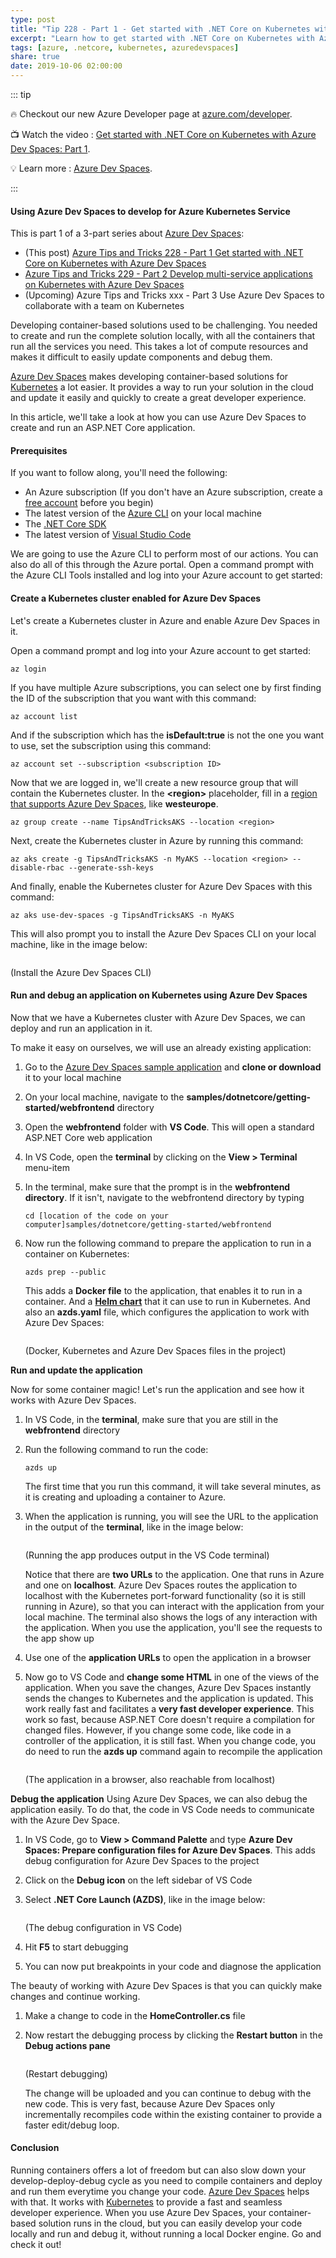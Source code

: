 ```yaml
---
type: post
title: "Tip 228 - Part 1 - Get started with .NET Core on Kubernetes with Azure Dev Spaces"
excerpt: "Learn how to get started with .NET Core on Kubernetes with Azure Dev Spaces"
tags: [azure, .netcore, kubernetes, azuredevspaces]
share: true
date: 2019-10-06 02:00:00
---
```


::: tip 

:fire: Checkout our new Azure Developer page at [azure.com/developer](https://azure.com/developer?WT.mc_id=azure-azuredevtips-micrum).

:tv: Watch the video : [Get started with .NET Core on Kubernetes with Azure Dev Spaces: Part 1](https://www.youtube.com/watch?v=KmxcQQxhW6o&list=PLLasX02E8BPCNCK8Thcxu-Y-XcBUbhFWC&index=82&t=0s?WT.mc_id=youtube-azuredevtips-micrum).

:bulb: Learn more : [Azure Dev Spaces](https://docs.microsoft.com/azure/dev-spaces/about?WT.mc_id=docs-azuredevtips-micrum). 

:::

#### Using Azure Dev Spaces to develop for Azure Kubernetes Service
This is part 1 of a 3-part series about [Azure Dev Spaces](https://docs.microsoft.com/azure/dev-spaces/about?WT.mc_id=docs-azuredevtips-micrum):

* (This post) [Azure Tips and Tricks 228 - Part 1 Get started with .NET Core on Kubernetes with Azure Dev Spaces](https://microsoft.github.io/AzureTipsAndTricks/blog/tip228.html)
* [Azure Tips and Tricks 229 - Part 2 Develop multi-service applications on Kubernetes with Azure Dev Spaces](https://microsoft.github.io/AzureTipsAndTricks/blog/tip229.html)
* (Upcoming) Azure Tips and Tricks xxx - Part 3 Use Azure Dev Spaces to collaborate with a team on Kubernetes

Developing container-based solutions used to be challenging. You needed to create and run the complete solution locally, with all the containers that run all the services you need. This takes a lot of compute resources and makes it difficult to easily update components and debug them.

[Azure Dev Spaces](https://docs.microsoft.com/azure/dev-spaces/about?WT.mc_id=docs-azuredevtips-micrum) makes developing container-based solutions for [Kubernetes](https://azure.microsoft.com/services/kubernetes-service/?WT.mc_id=azure-azuredevtips-micrum) a lot easier. It provides a way to run your solution in the cloud and update it easily and quickly to create a great developer experience. 

In this article, we'll take a look at how you can use Azure Dev Spaces to create and run an ASP.NET Core application. 

#### Prerequisites
If you want to follow along, you'll need the following:
* An Azure subscription (If you don't have an Azure subscription, create a [free account](https://azure.microsoft.com/free/?WT.mc_id=azure-azuredevtips-micrum) before you begin)
* The latest version of the [Azure CLI](https://docs.microsoft.com/cli/azure/install-azure-cli?view=azure-cli-latest&WT.mc_id=docs-azuredevtips-micrum) on your local machine
* The [.NET Core SDK](https://dotnet.microsoft.com/download?WT.mc_id=microsoft-azuredevtips-micrum)
* The latest version of [Visual Studio Code](https://code.visualstudio.com/)

We are going to use the Azure CLI to perform most of our actions. You can also do all of this through the Azure portal.
Open a command prompt with the Azure CLI Tools installed and log into your Azure account to get started:

#### Create a Kubernetes cluster enabled for Azure Dev Spaces
Let's create a Kubernetes cluster in Azure and enable Azure Dev Spaces in it.

Open a command prompt and log into your Azure account to get started:
```
az login
```

If you have multiple Azure subscriptions, you can select one by first finding the ID of the subscription that you want with this command:
```
az account list
```
And if the subscription which has the **isDefault:true** is not the one you want to use, set the subscription using this command:
```
az account set --subscription <subscription ID>
```

Now that we are logged in, we'll create a new resource group that will contain the Kubernetes cluster. 
In the **\<region\>** placeholder, fill in a [region that supports Azure Dev Spaces](https://docs.microsoft.com/azure/dev-spaces/about#supported-regions-and-configurations?WT.mc_id=docs-azuredevtips-micrum), like **westeurope**.
```
az group create --name TipsAndTricksAKS --location <region>
```

Next, create the Kubernetes cluster in Azure by running this command:
```
az aks create -g TipsAndTricksAKS -n MyAKS --location <region> --disable-rbac --generate-ssh-keys
```

And finally, enable the Kubernetes cluster for Azure Dev Spaces with this command:
```
az aks use-dev-spaces -g TipsAndTricksAKS -n MyAKS
```
This will also prompt you to install the Azure Dev Spaces CLI on your local machine, like in the image below:

<img :src="$withBase('/files/29azuredevspacescli.png')">

(Install the Azure Dev Spaces CLI)



#### Run and debug an application on Kubernetes using Azure Dev Spaces
Now that we have a Kubernetes cluster with Azure Dev Spaces, we can deploy and run an application in it.

To make it easy on ourselves, we will use an already existing application:
1. Go to the [Azure Dev Spaces sample application](https://github.com/Azure/dev-spaces) and **clone or download** it to your local machine
2. On your local machine, navigate to the **samples/dotnetcore/getting-started/webfrontend** directory
3. Open the **webfrontend** folder with **VS Code**. This will open a standard ASP.NET Core web application
4. In VS Code, open the **terminal** by clicking on the **View > Terminal** menu-item
5. In the terminal, make sure that the prompt is in the **webfrontend directory**. If it isn't, navigate to the webfrontend directory by typing 
   ```
   cd [location of the code on your computer]samples/dotnetcore/getting-started/webfrontend
   ```
6. Now run the following command to prepare the application to run in a container on Kubernetes:
   ```
   azds prep --public
   ```
    This adds a **Docker file** to the application, that enables it to run in a container. And a **[Helm chart](https://docs.helm.sh/)** that it can use to run in Kubernetes. And also an **azds.yaml** file, which configures the application to work with Azure Dev Spaces:

    <img :src="$withBase('/files/29azdsprep.png')">

    (Docker, Kubernetes and Azure Dev Spaces files in the project)

**Run and update the application**

Now for some container magic! Let's run the application and see how it works with Azure Dev Spaces.
1. In VS Code, in the **terminal**, make sure that you are still in the **webfrontend** directory
2. Run the following command to run the code:
    ```
    azds up
    ```
    The first time that you run this command, it will take several minutes, as it is creating and uploading a container to Azure. 
3. When the application is running, you will see the URL to the application in the output of the **terminal**, like in the image below:

    <img :src="$withBase('/files/29runningtheapp.png')">

    (Running the app produces output in the VS Code terminal)

    Notice that there are **two URLs** to the application. One that runs in Azure and one on **localhost**. Azure Dev Spaces routes the application to localhost with the Kubernetes port-forward functionality (so it is still running in Azure), so that you can interact with the application from your local machine. The terminal also shows the logs of any interaction with the application. When you use the application, you'll see the requests to the app show up
4. Use one of the **application URLs** to open the application in a browser
5. Now go to VS Code and **change some HTML** in one of the views of the application. When you save the changes, Azure Dev Spaces instantly sends the changes to Kubernetes and the application is updated. This work really fast and facilitates a **very fast developer experience**. This work so fast, because ASP.NET Core doesn't require a compilation for changed files. However, if you change some code, like code in a controller of the application, it is still fast. When you change code, you do need to run the **azds up** command again to recompile the application

    <img :src="$withBase('/files/29appinbrowser.png')">

    (The application in a browser, also reachable from localhost)

**Debug the application**
Using Azure Dev Spaces, we can also debug the application easily. To do that, the code in VS Code needs to communicate with the Azure Dev Space. 
1. In VS Code, go to **View > Command Palette** and type **Azure Dev Spaces: Prepare configuration files for Azure Dev Spaces**. This adds debug configuration for Azure Dev Spaces to the project
2. Click on the **Debug icon** on the left sidebar of VS Code
3. Select **.NET Core Launch (AZDS)**, like in the image below:

    <img :src="$withBase('/files/29debuggingaks.png')">

    (The debug configuration in VS Code)

4. Hit **F5** to start debugging
5. You can now put breakpoints in your code and diagnose the application 
 
The beauty of working with Azure Dev Spaces is that you can quickly make changes and continue working.
1. Make a change to code in the **HomeController.cs** file
2. Now restart the debugging process by clicking the **Restart button** in the **Debug actions pane**

    <img :src="$withBase('/files/29debuggingaks2.png')">

    (Restart debugging)

    The change will be uploaded and you can continue to debug with the new code. This is very fast, because Azure Dev Spaces only incrementally recompiles code within the existing container to provide a faster edit/debug loop. 

#### Conclusion
Running containers offers a lot of freedom but can also slow down your develop-deploy-debug cycle as you need to compile containers and deploy and run them everytime you change your code. [Azure Dev Spaces](https://docs.microsoft.com/azure/dev-spaces/about?WT.mc_id=docs-azuredevtips-micrum) helps with that. It works with [Kubernetes](https://azure.microsoft.com/services/kubernetes-service?WT.mc_id=azure-azuredevtips-micrum) to provide a fast and seamless developer experience. When you use Azure Dev Spaces, your container-based solution runs in the cloud, but you can easily develop your code locally and run and debug it, without running a local Docker engine. Go and check it out!  